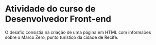# Atividade do curso de Desenvolvedor Front-end

O desafio consistia na criação de uma página em HTML com informaões sobre o Marco Zero, ponto turístico da cidade de Recife.
 
